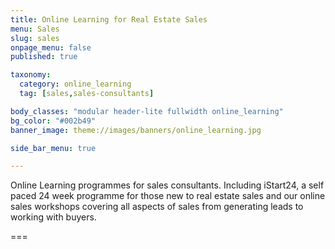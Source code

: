 ```yaml
---
title: Online Learning for Real Estate Sales
menu: Sales
slug: sales
onpage_menu: false
published: true

taxonomy:
  category: online_learning
  tag: [sales,sales-consultants]

body_classes: "modular header-lite fullwidth online_learning"
bg_color: "#002b49"
banner_image: theme://images/banners/online_learning.jpg

side_bar_menu: true

---
```


Online Learning programmes for sales consultants. Including iStart24, a self paced 24 week programme for those new to real estate sales and our online sales workshops covering all aspects of sales from generating leads to working with buyers.

===
